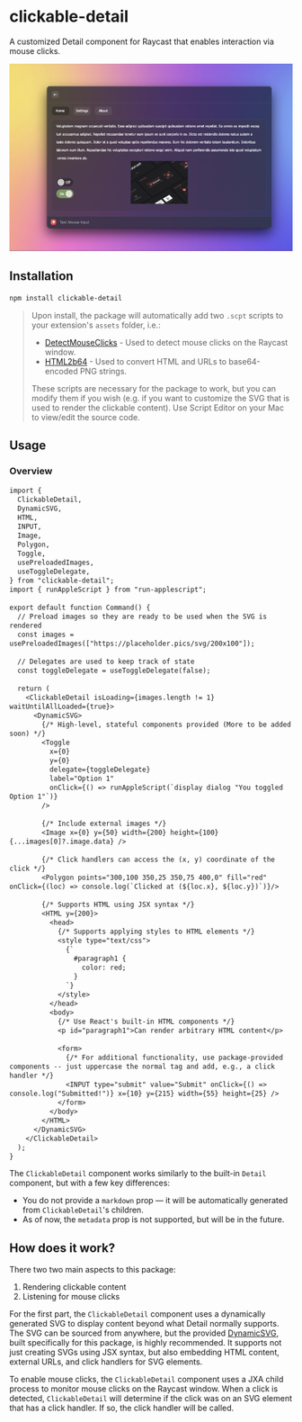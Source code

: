# clickable-detail

A customized Detail component for Raycast that enables interaction via mouse clicks.

![ClickableDetail](./assets/example.png)

## Installation

```bash
npm install clickable-detail
```

> Upon install, the package will automatically add two `.scpt` scripts to your extension's `assets` folder, i.e.:
> 
> - [DetectMouseClicks](./bin/DetectMouseInput.scpt) - Used to detect mouse clicks on the Raycast window.
> - [HTML2b64](./bin/HTML2b64.scpt) - Used to convert HTML and URLs to base64-encoded PNG strings.
>
> These scripts are necessary for the package to work, but you can modify them if you wish (e.g. if you want to customize the SVG that is used to render the clickable content). Use Script Editor on your Mac to view/edit the source code.


## Usage

### Overview

```tsx
import {
  ClickableDetail,
  DynamicSVG,
  HTML,
  INPUT,
  Image,
  Polygon,
  Toggle,
  usePreloadedImages,
  useToggleDelegate,
} from "clickable-detail";
import { runAppleScript } from "run-applescript";

export default function Command() {
  // Preload images so they are ready to be used when the SVG is rendered
  const images = usePreloadedImages(["https://placeholder.pics/svg/200x100"]);

  // Delegates are used to keep track of state
  const toggleDelegate = useToggleDelegate(false);

  return (
    <ClickableDetail isLoading={images.length != 1} waitUntilAllLoaded={true}>
      <DynamicSVG>
        {/* High-level, stateful components provided (More to be added soon) */}
        <Toggle
          x={0}
          y={0}
          delegate={toggleDelegate}
          label="Option 1"
          onClick={() => runAppleScript(`display dialog "You toggled Option 1"`)}
        />

        {/* Include external images */}
        <Image x={0} y={50} width={200} height={100} {...images[0]?.image.data} />

        {/* Click handlers can access the (x, y) coordinate of the click */}
        <Polygon points="300,100 350,25 350,75 400,0" fill="red" onClick={(loc) => console.log(`Clicked at (${loc.x}, ${loc.y})`)}/>

        {/* Supports HTML using JSX syntax */}
        <HTML y={200}>
          <head>
            {/* Supports applying styles to HTML elements */}
            <style type="text/css">
              {`
                #paragraph1 {
                  color: red;
                }
              `}
            </style>
          </head>
          <body>
            {/* Use React's built-in HTML components */}
            <p id="paragraph1">Can render arbitrary HTML content</p>

            <form>
              {/* For additional functionality, use package-provided components -- just uppercase the normal tag and add, e.g., a click handler */}
              <INPUT type="submit" value="Submit" onClick={() => console.log("Submitted!")} x={10} y={215} width={55} height={25} />
            </form>
          </body>
        </HTML>
      </DynamicSVG>
    </ClickableDetail>
  );
}
```

The `ClickableDetail` component works similarly to the built-in `Detail` component, but with a few key differences:

- You do not provide a `markdown` prop — it will be automatically generated from `ClickableDetail`'s children.
- As of now, the `metadata` prop is not supported, but will be in the future.


## How does it work?

There two two main aspects to this package:

1. Rendering clickable content
2. Listening for mouse clicks

For the first part, the `ClickableDetail` component uses a dynamically generated SVG to display content beyond what Detail normally supports. The SVG can be sourced from anywhere, but the provided [DynamicSVG](./lib/DynamicSVG.tsx), built specifically for this package, is highly recommended. It supports not just creating SVGs using JSX syntax, but also embedding HTML content, external URLs, and click handlers for SVG elements.

To enable mouse clicks, the `ClickableDetail` component uses a JXA child process to monitor mouse clicks on the Raycast window. When a click is detected, `ClickableDetail` will determine if the click was on an SVG element that has a click handler. If so, the click handler will be called.